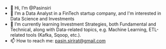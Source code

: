 - 👋 Hi, I’m @Pasinsiri
- 👀 I’m a Data Analyst in a FinTech startup company, and I'm interested in Data Science and Investments
- 🌱 I’m currently learning Investment Strategies, both Fundamental and Technical, along with Data-related topics, e.g. Machine Learning, ETL-related tools (Kafka, Sqoop, etc.).
- 📫 How to reach me: pasin.sirirat@gmail.com

<!---
Pasinsiri/Pasinsiri is a ✨ special ✨ repository because its `README.md` (this file) appears on your GitHub profile.
You can click the Preview link to take a look at your changes.
--->
